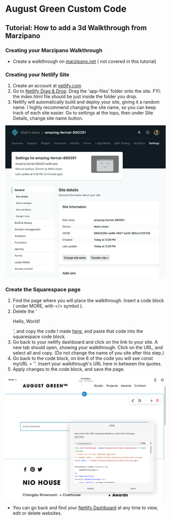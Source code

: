 # August Green Custom Code

## Tutorial: How to add a 3d Walkthrough from Marzipano

### Creating your Marzipano Walkthrough
+  Create a walkthrough on [marzipano.net](https://www.marzipano.net/) ( not covered in this tutorial)</br>

### Creating your Netlify Site
1.  Create an account at [netlify.com](https://www.netlify.com/)</br>
2.  Go to [Netlify Drag & Drop](https://app.netlify.com/drop). Drag the 'app-files' folder onto the site. FYI: the index.html file should be just inside the folder you drop.</br>
4.  Netlify will automatically build and deploy your site, giving it a random name. I highly recommend changing the site name, so you can keep track of each site easier. Go to settings at the tops, then under Site Details, change site name button.</br>

![Netlify Settings page](https://github.com/MDShields7/August-Green-Custom/blob/master/images/netlify-setting-page.png "Setting page")<br>

### Create the Squarespace page
1.  Find the page where you will place the walkthrough. Insert a code block ( under MORE, with </> symbol ).</br>
2.  Delete the '<p>Hello, World!</p>', and copy the code I made [here](https://github.com/MDShields7/August-Green-Custom/blob/master/3d-walkthrough.html), and paste that code into the squarespace code block.</br>
3.  Go back to your netlify dashboard and click on the link to your site. A new tab should open, showing your walkthrough. Click on the URL, and select all and copy. (Do not change the name of you site after this step.)</br>
6.  Go back to the code block, on line 6 of the code you will see const myURL = ''. Insert your walkthrough's URL here in between the quotes.</br>
7.  Apply changes to the code block, and save the page.</br>

![Squarespace Code Editing](https://github.com/MDShields7/August-Green-Custom/blob/master/images/ss-code-block.png "Setting page")<br>

+  You can go back and find your [Netlify Dashboard](https://app.netlify.com/) at any time to view, edit or delete websites.</br>